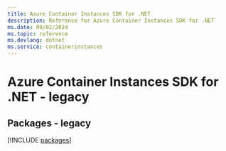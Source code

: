 ```yaml
---
title: Azure Container Instances SDK for .NET
description: Reference for Azure Container Instances SDK for .NET
ms.date: 09/02/2024
ms.topic: reference
ms.devlang: dotnet
ms.service: containerinstances
---
```

# Azure Container Instances SDK for .NET - legacy
## Packages - legacy
[!INCLUDE [packages](container-instances-index.md)]